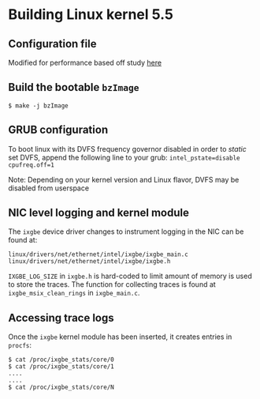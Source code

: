 # Building Linux kernel 5.5

## Configuration file
Modified for performance based off study [here](https://github.com/LinuxPerfStudy/LEBench)

## Build the bootable `bzImage`
`
$ make -j bzImage
`
## GRUB configuration
To boot linux with its DVFS frequency governor disabled in order to *static* set DVFS, append the following line to your grub: `intel_pstate=disable cpufreq.off=1`

Note: Depending on your kernel version and Linux flavor, DVFS may be disabled from userspace

## NIC level logging and kernel module
The `ixgbe` device driver changes to instrument logging in the NIC can be found at:
```
linux/drivers/net/ethernet/intel/ixgbe/ixgbe_main.c
linux/drivers/net/ethernet/intel/ixgbe/ixgbe.h
```

`IXGBE_LOG_SIZE` in `ixgbe.h` is hard-coded to limit amount of memory is used to store the traces. The function for collecting traces is found at `ixgbe_msix_clean_rings` in `ixgbe_main.c`.

## Accessing trace logs
Once the `ixgbe` kernel module has been inserted, it creates entries in `procfs`:

```
$ cat /proc/ixgbe_stats/core/0
$ cat /proc/ixgbe_stats/core/1
....
....
$ cat /proc/ixgbe_stats/core/N
```
